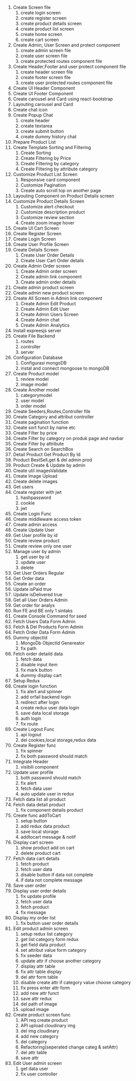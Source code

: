 1. Create Screen file
   1. create login screen
   2. create register screen
   3. create product details screen
   4. create product list screen
   5. create home screen
   6. create cart screen
2. Create Admin, User Screen and protect component
   1. create admin screen file
   2. create user screen file
   3. create protected routes component file
3. Create Header,Footer and user protect component file
   1. create header screen file
   2. create footer screen file
   3. create user protected routes component file
4. Create UI Header Component
5. Create UI Footer Component
6. Create carousel and Card using react-bootstrap
7. Layouting carousel and Card
8. Create chat icon
9. Create Popup Chat
   1. create header
   2. create textarea
   3. create submit button
   4. create dummy history chat
10. Prepare Product List
11. Create Template Sorting and Filtering
    1. Create Sorting
    2. Create Filtering by Price
    3. Create Filtering by category
    4. Create Filtering by attribute category
12. Customize Product List Screen
    1. Responsive card component
    2. Customize Pagination
    3. Create auto scroll top on another page
13. Layouting Component on Product Details screen
14. Customize Product Details Screen
    1. Customize alert checkout
    2. Customize description product
    3. Customize review section
    4. Create zoom image hover
15. Create UI Cart Screen
16. Create Register Screen
17. Create Login Screen
18. Create User Profile Screen
19. Create Details Screen
    1. Create User Order Details
    2. Create User Cart Order details
20. Create Admin Order screen
    1. Create Admin order screen
    2. Create admin link component
    3. Create admin order details
21. Create admin product screen
22. Create admin new product screen
23. Create All Screen in Admin link component
    1. Create Admin Edit Product
    2. Create Admin Edit User
    3. Create Admin Users Screen
    4. Create Admin chat
    5. Create Admin Analytics
24. Install expreesjs server
25. Create File Backend
    1. routes
    2. controller
    3. server
26. Configuration Database
    1. Configurasi mongoDB
    2. instal and connect mongoose to mongoDB
27. Create Product model
    1. review model
    2. image model
28. Create Another model
    1. categorymodel
    2. user model
    3. order model
29. Create Seeders,Routes,Controller file
30. Create Category and attribut controller
31. Create pagination function
32. Create sort funct by name etc
33. Create Filter by price
34. Create Filter by category on produk page and navbar
35. Create Filter by attribute
36. Create Search on SearchBox
37. Detail Product Get Product By Id
38. Product BestSell,get & del admin prod
39. Product Create & Update by admin
40. Create util imagesValidate
41. Create Image Upload
42. Create delete images
43. Get users
44. Create register with jwt
    1. hashpassword
    2. cookie
    3. jwt
45. Create Login Func
46. Create middleware access token
47. Create admin access
48. Create Update User
49. Get User profile by id
50. Create review product
51. Create review only one user
52. Manage user by admin
    1. get user by id
    2. update user
    3. delete
53. Get User Orders Regular
54. Get Order data
55. Create an order
56. Update isPaid true
57. Update isDelivered true
58. Get all User Orders Admin
59. Get order for analys
60. Run FE and BE only 1 sintaks
61. Create Console Command for seed
62. Fetch Users Data Form Admin
63. Fetch & Del Products Form Admin
64. Fetch Order Data Form Admin
65. Dummy objectId
    1. MongoDb ObjectId Genereator
    2. fix path
66. Fetch order detaild data
    1. fetch data
    2. disable input item
    3. fix mark button
    4. dummy display cart
67. Setup Redux
68. Create login function
    1. fix alert and spinner
    2. add orfail backend login
    3. redirect after login
    4. create redux user data login
    5. save data local storage
    6. auth login
    7. fix route
69. Create Logout Func
    1. api logout
    2. del cookies,local storage,redux data
70. Create Register func
    1. fix spinner
    2. fix both password should match
71. Integrate Header
    1. visibili component
72. Update user profile
    1. both password should match
    2. fix alert
    3. fetch data user
    4. auto update user in redux
73. Fetch data list all product
74. Fetch data detail product
    1. fix component details product
75. Create func addToCart
    1. setup button
    2. add redux data product
    3. save local storage
    4. addtocart message & notif
76. Display cart screen
    1. show product add on cart
    2. delete product cart
77. Fetch data cart details
    1. fetch product
    2. fetch user data
    3. disable button if data not complete
    4. if data not complete message
78. Save user order
79. Display user order details
    1. fix update profile
    2. fetch user data
    3. fetch product
    4. fix message
80. Display my order list
    1. fix button user order details
81. Edit product admin screen
    1. setup redux list category
    2. get list category form redux
    3. get field data product
    4. set attribut value form category
    5. fix seeder data
    6. update attr if choose another category
    7. display attr table
    8. fix attr table display
    9. del attr form table
    10. disable create attr if category value choose category
    11. fix press enter attr form
    12. add new attr funct
    13. save attr redux
    14. del path of image
    15. upload image
82. Create product screen func
    1. API req create product
    2. API upload cloudinary img
    3. del img cloudinary
    4. add new category
    5. del category
    6. Refactoring(seperated change categ & setAttr)
    7. del attr table
    8. save attr
83. Edit User admin screen
    1. get data user
    2. fix user controller